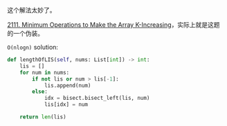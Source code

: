 
这个解法太妙了。


[2111. Minimum Operations to Make the Array K-Increasing](https://leetcode.com/problems/minimum-operations-to-make-the-array-k-increasing/)，实际上就是这题的一个伪装。

`O(nlogn)` solution:

```python
def lengthOfLIS(self, nums: List[int]) -> int:
    lis = []
    for num in nums:
        if not lis or num > lis[-1]:
            lis.append(num)
        else:
            idx = bisect.bisect_left(lis, num)
            lis[idx] = num

    return len(lis)
```
